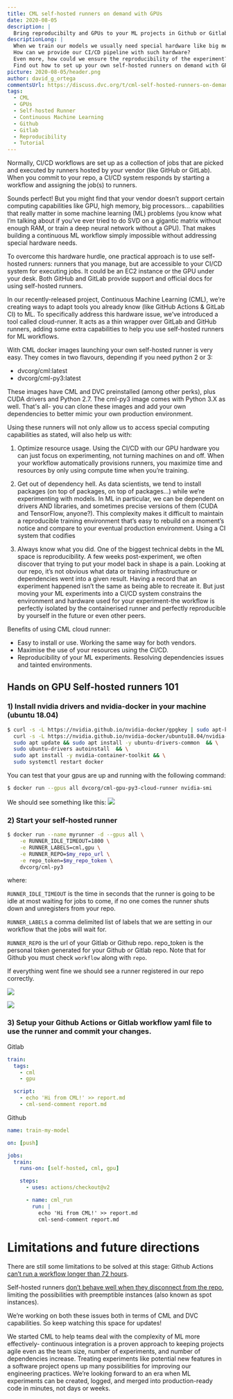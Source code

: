 ```yaml
---
title: CML self-hosted runners on demand with GPUs
date: 2020-08-05
description: |
  Bring reproducibilty and GPUs to your ML projects in Github or Gitlab pipelines with CML self-hosted runners.
descriptionLong: |
  When we train our models we usually need special hardware like big memory or GPUs. 
  How can we provide our CI/CD pipeline with such hardware?
  Even more, how could we ensure the reproducibility of the experiment? 
  Find out how to set up your own self-hosted runners on demand with GPUs for fast training and ensuring reproducibility in this blog post!
picture: 2020-08-05/header.png
author: david_g_ortega
commentsUrl: https://discuss.dvc.org/t/cml-self-hosted-runners-on-demand-with-gpus/462
tags:
  - CML
  - GPUs
  - Self-hosted Runner
  - Continuous Machine Learning
  - Github
  - Gitlab
  - Reproducibility
  - Tutorial
---
```


Normally, CI/CD workflows are set up as a collection of jobs that are picked and
executed by runners hosted by your vendor (like GitHub or GitLab). When you
commit to your repo, a CI/CD system responds by starting a workflow and
assigning the job(s) to runners.

Sounds perfect! But you might find that your vendor doesn’t support certain
computing capabilities like GPU, high memory, big processors... capabilities
that really matter in some machine learning (ML) problems (you know what I’m
talking about if you’ve ever tried to do SVD on a gigantic matrix without enough
RAM, or train a deep neural network without a GPU). That makes building a
continuous ML workflow simply impossible without addressing special hardware
needs.

To overcome this hardware hurdle, one practical approach is to use self-hosted
runners: runners that you manage, but are accessible to your CI/CD system for
executing jobs. It could be an EC2 instance or the GPU under your desk. Both
GitHub and GitLab provide support and official docs for using self-hosted
runners.

In our recently-released project, Continuous Machine Learning (CML), we’re
creating ways to adapt tools you already know (like GitHub Actions & GitLab CI)
to ML. To specifically address this hardware issue, we’ve introduced a tool
called cloud-runner. It acts as a thin wrapper over GitLab and GitHub runners,
adding some extra capabilities to help you use self-hosted runners for ML
workflows.

With CML docker images launching your own self-hosted runner is very easy. They
comes in two flavours, depending if you need python 2 or 3:

- dvcorg/cml:latest
- dvcorg/cml-py3:latest

These images have CML and DVC preinstalled (among other perks), plus CUDA
drivers and Python 2.7. The cml-py3 image comes with Python 3.X as well. That's
all- you can clone these images and add your own dependencies to better mimic
your own production environment.

Using these runners will not only allow us to access special computing
capabilities as stated, will also help us with:

1.  Optimize resource usage. Using the CI/CD with our GPU hardware you can just
    focus on experimenting, not turning machines on and off. When your workflow
    automatically provisions runners, you maximize time and resources by only
    using compute time when you’re training.

2.  Get out of dependency hell. As data scientists, we tend to install packages
    (on top of packages, on top of packages…) while we‘re experimenting with
    models. In ML in particular, we can be dependent on drivers AND libraries,
    and sometimes precise versions of them (CUDA and TensorFlow, anyone?). This
    complexity makes it difficult to maintain a reproducible training
    environment that’s easy to rebuild on a moment’s notice and compare to your
    eventual production environment. Using a CI system that codifies

3.  Always know what you did. One of the biggest technical debts in the ML space
    is reproducibility. A few weeks post-experiment, we often discover that
    trying to put your model back in shape is a pain. Looking at our repo, it’s
    not obvious what data or training infrastructure or dependencies went into a
    given result. Having a record that an experiment happened isn’t the same as
    being able to recreate it. But just moving your ML experiments into a CI/CD
    system constrains the environment and hardware used for your experiment-the
    workflow is perfectly isolated by the containerised runner and perfectly
    reproducible by yourself in the future or even other peers.

Benefits of using CML cloud runner:

- Easy to install or use. Working the same way for both vendors.
- Maximise the use of your resources using the CI/CD.
- Reproducibility of your ML experiments. Resolving dependencies issues and
  tainted environments.

## Hands on GPU Self-hosted runners 101

### 1) Install nvidia drivers and nvidia-docker in your machine (ubuntu 18.04)

```sh
$ curl -s -L https://nvidia.github.io/nvidia-docker/gpgkey | sudo apt-key add - && \
  curl -s -L https://nvidia.github.io/nvidia-docker/ubuntu18.04/nvidia-docker.list | sudo tee /etc/apt/sources.list.d/nvidia-docker.list && \
  sudo apt update && sudo apt install -y ubuntu-drivers-common  && \
  sudo ubuntu-drivers autoinstall  && \
  sudo apt install -y nvidia-container-toolkit && \
  sudo systemctl restart docker
```

You can test that your gpus are up and running with the following command:

```sh
$ docker run --gpus all dvcorg/cml-gpu-py3-cloud-runner nvidia-smi
```

We should see something like this:
![](/uploads/images/2020-08-05/nvidia-smi-output.png)

### 2) Start your self-hosted runner

```sh
$ docker run --name myrunner -d --gpus all \
    -e RUNNER_IDLE_TIMEOUT=1800 \
    -e RUNNER_LABELS=cml,gpu \
    -e RUNNER_REPO=$my_repo_url \
    -e repo_token=$my_repo_token \
    dvcorg/cml-py3
```

where:

`RUNNER_IDLE_TIMEOUT` is the time in seconds that the runner is going to be idle
at most waiting for jobs to come, if no one comes the runner shuts down and
unregisters from your repo.

`RUNNER_LABELS` a comma delimited list of labels that we are setting in our
workflow that the jobs will wait for.

`RUNNER_REPO` is the url of your Gitlab or Github repo. repo_token is the
personal token generated for your Github or Gitlab repo. Note that for Github
you must check `workflow` along with `repo`.

If everything went fine we should see a runner registered in our repo correctly.

![](/uploads/images/2020-08-05/registered-cml-runner-github.png)

![](/uploads/images/2020-08-05/registered-cml-runner-gitlab.png)

### 3) Setup your Github Actions or Gitlab workflow yaml file to use the runner and commit your changes.

Gitlab

```yaml
train:
  tags:
    - cml
    - gpu

  script:
    - echo 'Hi from CML!' >> report.md
    - cml-send-comment report.md
```

Github

```yaml
name: train-my-model

on: [push]

jobs:
  train:
    runs-on: [self-hosted, cml, gpu]

    steps:
      - uses: actions/checkout@v2

      - name: cml_run
        run: |
          echo 'Hi from CML!' >> report.md
          cml-send-comment report.md
```

# Limitations and future directions

There are still some limitations to be solved at this stage: Github Actions
[can’t run a workflow longer than 72 hours](https://docs.github.com/en/actions/getting-started-with-github-actions/about-github-actions#usage-limits).

Self-hosted runners
[don’t behave well when they disconnect from the repo](https://gitlab.com/gitlab-org/gitlab/-/issues/229851#note_390371734),
limiting the possibilities with preemptible instances (also known as spot
instances).

We’re working on both these issues both in terms of CML and DVC capabilities. So
keep watching this space for updates!

We started CML to help teams deal with the complexity of ML more effectively-
continuous integration is a proven approach to keeping projects agile even as
the team size, number of experiments, and number of dependencies increase.
Treating experiments like potential new features in a software project opens up
many possibilities for improving our engineering practices. We’re looking
forward to an era when ML experiments can be created, logged, and merged into
production-ready code in minutes, not days or weeks.
